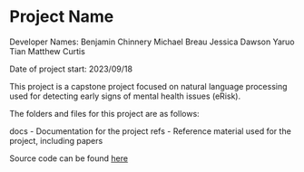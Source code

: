 # Project Name

Developer Names:
Benjamin Chinnery
Michael Breau
Jessica Dawson
Yaruo Tian
Matthew Curtis

Date of project start:
2023/09/18

This project is a capstone project focused on natural language processing used for detecting early signs of mental health issues (eRisk).

The folders and files for this project are as follows:

docs - Documentation for the project
refs - Reference material used for the project, including papers

Source code can be found [here](https://github.com/ace-design/eRisk-2024)
